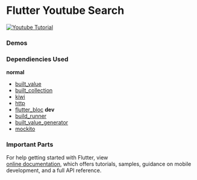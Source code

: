 # Flutter Youtube Search
<a href="https://www.youtube.com/playlist?list=PLB6lc7nQ1n4jtXh6TgCEIO4kCfIT0-NZl">
    <img alt="Youtube Tutorial" src="https://img.shields.io/badge/Type-Youtube%20Tutorial-red" />
</a>

### Demos

### Dependiencies Used
**normal**
- [built_value](https://pub.dev/packages/built_value)
- [built_collection](https://pub.dev/packages/built_collection)
- [kiwi](https://pub.dev/packages/kiwi)
- [http](https://pub.dev/packages/http)
- [flutter_bloc](https://pub.dev/packages/flutter_bloc)
**dev**
- [build_runner](https://pub.dev/packages/build_runner)
- [built_value_generator](https://pub.dev/packages/built_value_generator)
- [mockito](https://pub.dev/packages/mockito)

### Important Parts

For help getting started with Flutter, view   
[online documentation](https://flutter.io/docs), which offers tutorials, 
samples, guidance on mobile development, and a full API reference.